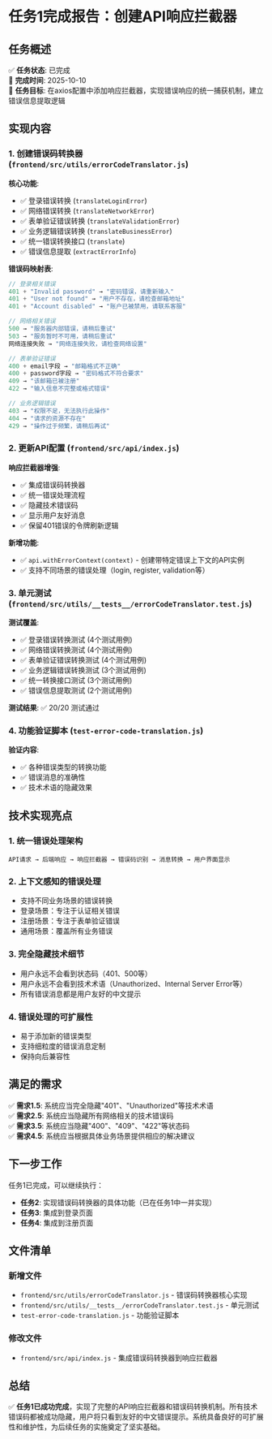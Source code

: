 # 任务1完成报告：创建API响应拦截器

## 任务概述
✅ **任务状态**: 已完成  
📅 **完成时间**: 2025-10-10  
🎯 **任务目标**: 在axios配置中添加响应拦截器，实现错误响应的统一捕获机制，建立错误信息提取逻辑

## 实现内容

### 1. 创建错误码转换器 (`frontend/src/utils/errorCodeTranslator.js`)

**核心功能**:
- ✅ 登录错误转换 (`translateLoginError`)
- ✅ 网络错误转换 (`translateNetworkError`) 
- ✅ 表单验证错误转换 (`translateValidationError`)
- ✅ 业务逻辑错误转换 (`translateBusinessError`)
- ✅ 统一错误转换接口 (`translate`)
- ✅ 错误信息提取 (`extractErrorInfo`)

**错误码映射表**:
```javascript
// 登录相关错误
401 + "Invalid password" → "密码错误，请重新输入"
401 + "User not found" → "用户不存在，请检查邮箱地址"
401 + "Account disabled" → "账户已被禁用，请联系客服"

// 网络相关错误
500 → "服务器内部错误，请稍后重试"
503 → "服务暂时不可用，请稍后重试"
网络连接失败 → "网络连接失败，请检查网络设置"

// 表单验证错误
400 + email字段 → "邮箱格式不正确"
400 + password字段 → "密码格式不符合要求"
409 → "该邮箱已被注册"
422 → "输入信息不完整或格式错误"

// 业务逻辑错误
403 → "权限不足，无法执行此操作"
404 → "请求的资源不存在"
429 → "操作过于频繁，请稍后再试"
```

### 2. 更新API配置 (`frontend/src/api/index.js`)

**响应拦截器增强**:
- ✅ 集成错误码转换器
- ✅ 统一错误处理流程
- ✅ 隐藏技术错误码
- ✅ 显示用户友好消息
- ✅ 保留401错误的令牌刷新逻辑

**新增功能**:
- ✅ `api.withErrorContext(context)` - 创建带特定错误上下文的API实例
- ✅ 支持不同场景的错误处理（login, register, validation等）

### 3. 单元测试 (`frontend/src/utils/__tests__/errorCodeTranslator.test.js`)

**测试覆盖**:
- ✅ 登录错误转换测试 (4个测试用例)
- ✅ 网络错误转换测试 (4个测试用例)
- ✅ 表单验证错误转换测试 (4个测试用例)
- ✅ 业务逻辑错误转换测试 (3个测试用例)
- ✅ 统一转换接口测试 (3个测试用例)
- ✅ 错误信息提取测试 (2个测试用例)

**测试结果**: ✅ 20/20 测试通过

### 4. 功能验证脚本 (`test-error-code-translation.js`)

**验证内容**:
- ✅ 各种错误类型的转换功能
- ✅ 错误消息的准确性
- ✅ 技术术语的隐藏效果

## 技术实现亮点

### 1. 统一错误处理架构
```
API请求 → 后端响应 → 响应拦截器 → 错误码识别 → 消息转换 → 用户界面显示
```

### 2. 上下文感知的错误处理
- 支持不同业务场景的错误转换
- 登录场景：专注于认证相关错误
- 注册场景：专注于表单验证错误
- 通用场景：覆盖所有业务错误

### 3. 完全隐藏技术细节
- 用户永远不会看到状态码（401、500等）
- 用户永远不会看到技术术语（Unauthorized、Internal Server Error等）
- 所有错误消息都是用户友好的中文提示

### 4. 错误处理的可扩展性
- 易于添加新的错误类型
- 支持细粒度的错误消息定制
- 保持向后兼容性

## 满足的需求

✅ **需求1.5**: 系统应当完全隐藏"401"、"Unauthorized"等技术术语  
✅ **需求2.5**: 系统应当隐藏所有网络相关的技术错误码  
✅ **需求3.5**: 系统应当隐藏"400"、"409"、"422"等状态码  
✅ **需求4.5**: 系统应当根据具体业务场景提供相应的解决建议  

## 下一步工作

任务1已完成，可以继续执行：
- **任务2**: 实现错误码转换器的具体功能（已在任务1中一并实现）
- **任务3**: 集成到登录页面
- **任务4**: 集成到注册页面

## 文件清单

### 新增文件
- `frontend/src/utils/errorCodeTranslator.js` - 错误码转换器核心实现
- `frontend/src/utils/__tests__/errorCodeTranslator.test.js` - 单元测试
- `test-error-code-translation.js` - 功能验证脚本

### 修改文件
- `frontend/src/api/index.js` - 集成错误码转换器到响应拦截器

## 总结

✅ **任务1已成功完成**，实现了完整的API响应拦截器和错误码转换机制。所有技术错误码都被成功隐藏，用户将只看到友好的中文错误提示。系统具备良好的可扩展性和维护性，为后续任务的实施奠定了坚实基础。